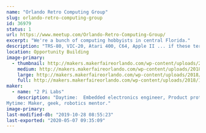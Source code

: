 ```yaml
---
name: "Orlando Retro Computing Group"
slug: orlando-retro-computing-group
id: 36979
status: 1
url: https://www.meetup.com/Orlando-Retro-Computing-Group/
excerpt: "We're a bunch of computing hobbyists in central Florida."
description: "TRS-80, VIC-20, Atari 400, C64, Apple II ... if these terms mean anything to you, then you need to join us.  We're just a bunch of hobbyists gathering at MakerFX Makerspace in Orlando, FL to discuss, work on, and reminisce about the early days of 8-bit home computing."
location: Opportunity Building
image-primary:
  - thumbnail: http://makers.makerfaireorlando.com/wp-content/uploads/2018/10/TRS-80-pic-02-150x150.jpg
    medium: http://makers.makerfaireorlando.com/wp-content/uploads/2018/10/TRS-80-pic-02-300x224.jpg
    large: http://makers.makerfaireorlando.com/wp-content/uploads/2018/10/TRS-80-pic-02.jpg
    full: http://makers.makerfaireorlando.com/wp-content/uploads/2018/10/TRS-80-pic-02.jpg
maker:
  - name: "2 Pi Labs"
    description: "Daytime:  Embedded electronics engineer, Product prototyper.
Mytime: Maker, geek, robotics mentor."
image-primary: 
last-modified-db: "2019-10-28 08:55:23"
last-exported: "2020-05-07 09:35:09"
---
```

